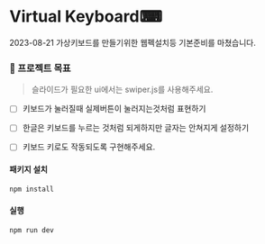 # Virtual Keyboard⌨
2023-08-21 가상키보드를 만들기위한 웹펙설치등 기본준비를 마쳤습니다.

### 🏅 프로젝트 목표
> 슬라이드가 필요한 ui에서는 swiper.js를 사용해주세요.
- [ ] 키보드가 눌러질때 실제버튼이 눌러지는것처럼 표현하기
- [ ] 한글은 키보드를 누르는 것처럼 되게하지만 글자는 안쳐지게 설정하기
- [ ] 키보드 키로도 작동되도록 구현해주세요.




#### 패키지 설치

```bash
npm install
```

#### 실행

```bash
npm run dev
```